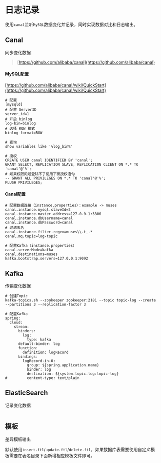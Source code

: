 # 日志记录

使用`canal`监听`MySQL`数据变化并记录，同时实现数据对比和日志输出。

## Canal

同步变化数据

> [https://github.com/alibaba/canal](https://github.com/alibaba/canal)

#### MySQL配置

[https://github.com/alibaba/canal/wiki/QuickStart](https://github.com/alibaba/canal/wiki/QuickStart)

```
# 配置
[mysqld]
# 配置 ServerID
server_id=1
# 开启 binlog
log-bin=binlog
# 选择 ROW 模式
binlog-format=ROW

# 查询
show variables like '%log_bin%'

# 授权
CREATE USER canal IDENTIFIED BY 'canal';
GRANT SELECT, REPLICATION SLAVE, REPLICATION CLIENT ON *.* TO 'canal'@'%';
# 如果权限问题登陆不了使用下面授权语句
-- GRANT ALL PRIVILEGES ON *.* TO 'canal'@'%';
FLUSH PRIVILEGES;
```

#### Canal配置

```
# 配置数据连接（instance.properties）：example -> muses
canal.instance.mysql.slaveId=2
canal.instance.master.address=127.0.0.1:3306
canal.instance.dbUsername=canal
canal.instance.dbPassword=canal
# 过滤表名
canal.instance.filter.regex=muses\\.t_.*
canal.mq.topic=log-topic

# 配置Kafka（instance.properties）
canal.serverMode=kafka
canal.destinations=muses
kafka.bootstrap.servers=127.0.0.1:9092
```

## Kafka

传输变化数据

```
# 创建Topic
kafka-topics.sh --zookeeper zookeeper:2181 --topic topic-log --create --partitions 3 --replication-factor 3

# 配置Kafka
spring:
  cloud:
    stream:
      binders:
        log:
          type: kafka
      default-binder: log
      function:
        definition: logRecord
      bindings:
        logRecord-in-0:
          group: ${spring.application.name}
          binder: log
          destination: ${system.topic.log:topic-log}
#         content-type: text/plain
```

## ElasticSearch

记录变化数据

```
```

## 模板

差异模板输出

默认使用`insert.ftl`/`update.ftl`/`delete.ftl`，如果数据库表需要使用自定义模板需要在表名目录下面新增相应模板文件即可。

